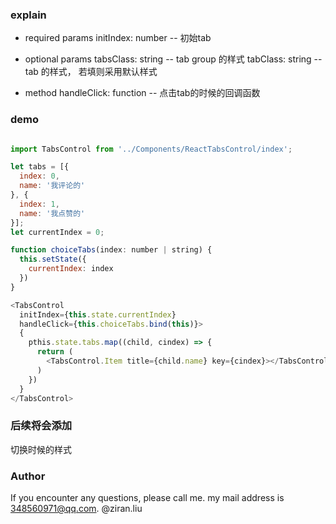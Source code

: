 ### explain

* required params
  initIndex: number -- 初始tab 

* optional params
  tabsClass: string  -- tab group 的样式
  tabClass: string   -- tab 的样式， 若填则采用默认样式

* method
  handleClick: function  -- 点击tab的时候的回调函数

### demo

```js

import TabsControl from '../Components/ReactTabsControl/index';

let tabs = [{
  index: 0,
  name: '我评论的' 
}, {
  index: 1,
  name: '我点赞的' 
}];
let currentIndex = 0;

function choiceTabs(index: number | string) {
  this.setState({
    currentIndex: index
  })
}

<TabsControl 
  initIndex={this.state.currentIndex} 
  handleClick={this.choiceTabs.bind(this)}>
  {
    pthis.state.tabs.map((child, cindex) => {
      return (
        <TabsControl.Item title={child.name} key={cindex}></TabsControl.Item>
      )
    }) 
  }
</TabsControl>

```  

### 后续将会添加
切换时候的样式

### Author
If you encounter any questions, please call me. 
my mail address is 348560971@qq.com.
@ziran.liu